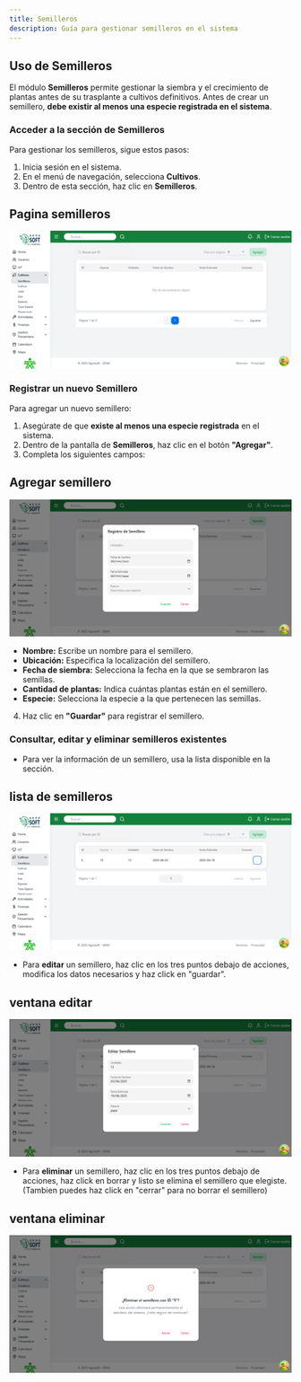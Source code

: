 ```yaml
---
title: Semilleros
description: Guía para gestionar semilleros en el sistema
---
```


## Uso de Semilleros

El módulo **Semilleros** permite gestionar la siembra y el crecimiento de plantas antes de su trasplante a cultivos definitivos. Antes de crear un semillero, **debe existir al menos una especie registrada en el sistema**.

### **Acceder a la sección de Semilleros**
Para gestionar los semilleros, sigue estos pasos:
1. Inicia sesión en el sistema.
2. En el menú de navegación, selecciona **Cultivos**.
3. Dentro de esta sección, haz clic en **Semilleros**.

## Pagina semilleros
![Captura de pantalla semillero](../../../../public/semilleros.png)

### **Registrar un nuevo Semillero**
Para agregar un nuevo semillero:
1. Asegúrate de que **existe al menos una especie registrada** en el sistema.
2. Dentro de la pantalla de **Semilleros**, haz clic en el botón **"Agregar"**.
3. Completa los siguientes campos:
## Agregar semillero
![Captura de pantalla agregar semillero](../../../../public/agregarSemillero.png)
   - **Nombre:** Escribe un nombre para el semillero.
   - **Ubicación:** Especifica la localización del semillero.
   - **Fecha de siembra:** Selecciona la fecha en la que se sembraron las semillas.
   - **Cantidad de plantas:** Indica cuántas plantas están en el semillero.
   - **Especie:** Selecciona la especie a la que pertenecen las semillas.
4. Haz clic en **"Guardar"** para registrar el semillero.

### **Consultar, editar y eliminar semilleros existentes**
- Para ver la información de un semillero, usa la lista disponible en la sección.
## lista de semilleros
![Captura de pantalla](../../../../public/listasemilleros.png)
- Para **editar** un semillero, haz clic en los tres puntos debajo de acciones, modifica los datos necesarios y haz click en "guardar".
## ventana editar
![Captura de pantalla](../../../../public/editarsemillero.png)
- Para **eliminar** un semillero, haz clic en los tres puntos debajo de acciones, haz click en borrar y listo se elimina el semillero que elegiste. (Tambien puedes haz click en "cerrar" para no borrar el semillero)
## ventana eliminar
![Captura de pantalla](../../../../public/eliminarsemillero.png)
